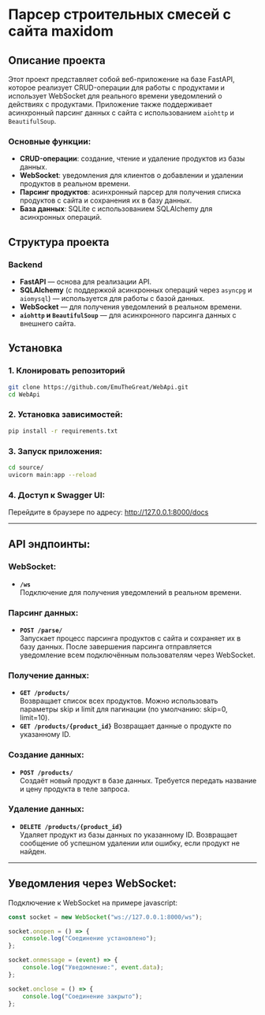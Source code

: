# Парсер строительных смесей с сайта maxidom

## Описание проекта

Этот проект представляет собой веб-приложение на базе FastAPI, которое реализует CRUD-операции для работы с продуктами и использует WebSocket для реального времени уведомлений о действиях с продуктами. Приложение также поддерживает асинхронный парсинг данных с сайта с использованием `aiohttp` и `BeautifulSoup`.

### Основные функции:
- **CRUD-операции**: создание, чтение и удаление продуктов из базы данных.
- **WebSocket**: уведомления для клиентов о добавлении и удалении продуктов в реальном времени.
- **Парсинг продуктов**: асинхронный парсер для получения списка продуктов с сайта и сохранения их в базу данных.
- **База данных**: SQLite с использованием SQLAlchemy для асинхронных операций.

## Структура проекта

### **Backend**
- **FastAPI** — основа для реализации API.
- **SQLAlchemy** (с поддержкой асинхронных операций через `asyncpg` и `aiomysql`) — используется для работы с базой данных.
- **WebSocket** — для получения уведомлений в реальном времени.
- **`aiohttp` и `BeautifulSoup`** — для асинхронного парсинга данных с внешнего сайта.

## Установка

### 1. Клонировать репозиторий
```bash
git clone https://github.com/EmuTheGreat/WebApi.git
cd WebApi
```

### 2. Установка зависимостей:

```bash
pip install -r requirements.txt
```

### 3. Запуск приложения:
```bash
cd source/
uvicorn main:app --reload
```

### 4. Доступ к Swagger UI:

Перейдите в браузере по адресу:
<http://127.0.0.1:8000/docs>

---

## API эндпоинты:

### WebSocket:
- **`/ws`**  
  Подключение для получения уведомлений в реальном времени.

### Парсинг данных:
- **`POST /parse/`**  
  Запускает процесс парсинга продуктов с сайта и сохраняет их в базу данных. После завершения парсинга отправляется уведомление всем подключённым пользователям через WebSocket.

### Получение данных:
- **`GET /products/`**  
  Возвращает список всех продуктов. Можно использовать параметры skip и limit для пагинации (по умолчанию: skip=0, limit=10).
- **`GET /products/{product_id}`** 
  Возвращает данные о продукте по указанному ID.

### Создание данных:
- **`POST /products/`**  
  Создаёт новый продукт в базе данных. Требуется передать название и цену продукта в теле запроса.

### Удаление данных:
- **`DELETE /products/{product_id}`**  
  Удаляет продукт из базы данных по указанному ID. Возвращает сообщение об успешном удалении или ошибку, если продукт не найден.

---

## Уведомления через WebSocket:

Подключение к WebSocket на примере javascript:

```javascript
const socket = new WebSocket("ws://127.0.0.1:8000/ws");

socket.onopen = () => {
    console.log("Соединение установлено");
};

socket.onmessage = (event) => {
    console.log("Уведомление:", event.data);
};

socket.onclose = () => {
    console.log("Соединение закрыто");
};
```
